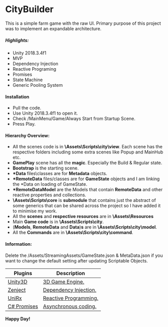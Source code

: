 # CityBuilder

This is a simple farm game with the raw UI. Primary purpose of this project was to implement an expandable architecture. 

##### Highlights:
  - Unity 2018.3.4f1
  - MVP
  - Dependency Injection
  - Reactive Programing
  - Promises
  - State Machine
  - Generic Pooling System

#### Installation
  - Pull the code.
  - Use Unity 2018.3.4f1 to open it.
  - Check /MainMenu/Game/Always Start from Startup Scene.
  - Press Play.

#### Hierarchy Overview:
  - All the scenes code is in __\Assets\Scripts\city\view__. Each scene has the respective folders including some extra scenes like Popup and MainHub etc.
  - __GamePlay__ scene has all the __magic__. Especially the Build & Regular state.
  - __Bootstrap__ is the starting scene.
  - __*Data__ files\classes are for __Metadata__ objects.
  - __*RemoteData__ files/classes are for __GameState__ objects and I am linking the *Data on loading of GameState.
  - __*RemoteDataModel__ are the Models that contain __RemoteData__ and other reactive properties and collections.
  - __\Assets\Scripts\core__ is __submodule__ that contains just the abstract of some generics that can be shared across the project so I have added it to minimise my work.
  - All the __scenes__ and __respective resources__ are in __\Assets\Resources__
  - Main __Game code__ is in __\Assets\Scripts\city__.
  - (__Models__, __RemoteData__ and __Data__)__s__ are in __\Assets\Scripts\city\model__.
  - All the __Commands__ are in   __\Assets\Scripts\city\command__.


#### Information:
Delete the /Assets/StreamingAssets/GameState.json & MetaData.json if you want to change the default setting after updating Scriptable Objects.


| Plugins | Description |
| ------ | ------ |
|[Unity3D] | [3D Game Engine.][GE]|
| [Zenject] | [Dependency Injection.][DE] |
| [UniRx] | [Reactive Programming.][RP] |
| [C# Promises] | [Asynchronous coding.][AC] |


**Happy Day!**

[//]: # (These are reference links used in the body of this note and get stripped out when the markdown processor does its job. There is no need to format nicely because it shouldn't be seen. Thanks SO - http://stackoverflow.com/questions/4823468/store-comments-in-markdown-syntax)


   [Unity3D]: <https://unity3d.com/unity/whats-new/unity-2018.2.0>
   [Zenject]: < https://github.com/svermeulen/Zenject>
   [UniRx]: <https://github.com/neuecc/UniRx>
   [C# Promises]: <https://github.com/Real-Serious-Games/C-Sharp-Promise>
   [Spine]: <http://esotericsoftware.com/>

   [GE]: <https://en.wikipedia.org/wiki/Game_engine>
   [DE]: <https://en.wikipedia.org/wiki/Dependency_injection>
   [RP]: <https://en.wikipedia.org/wiki/Reactive_programming>
   [AC]: <http://www.what-could-possibly-go-wrong.com/promises-for-game-development/#introduction-to-promises>
   [SP]: <http://esotericsoftware.com/blog>

